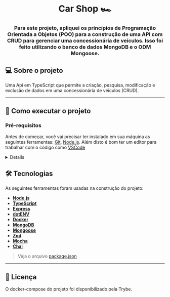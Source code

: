 <h1 align="center">Car Shop 🏎️</h1>

<h3 align="center">Para este projeto, apliquei os princípios de Programação Orientada a Objetos (POO) para a construção de uma API com CRUD para gerenciar uma concessionária de veículos. Isso foi feito utilizando o banco de dados MongoDB e o ODM Mongoose.</h3>

## 💻 Sobre o projeto

Uma Api em TypeScript que permite a criação, pesquisa, modificação e exclusão de dados em uma concessionária de véiculos (CRUD). 

---
## 🚀 Como executar o projeto

### Pré-requisitos

Antes de começar, você vai precisar ter instalado em sua máquina as seguintes ferramentas:
[Git](https://git-scm.com), [Node.js](https://nodejs.org/en/). 
Além disto é bom ter um editor para trabalhar com o código como [VSCode](https://code.visualstudio.com/)
<details>

```bash

# Clone este repositório
$ git clone git@github.com:kauamaximino/car-shop.git

# Acesse a pasta do projeto no terminal/cmd
$ cd car-shop

# Instale as dependências
$ npm install

# Inicie o bando de dados
$ docker-compose up -d

# Execute a aplicação em modo de desenvolvimento
$ npm run dev

# O servidor inciará na porta:3000 - acesse http://localhost:3000

```
</details>

## 🛠 Tecnologias

As seguintes ferramentas foram usadas na construção do projeto:
-  **[Node.js](https://nodejs.org/en/)**
-   **[TypeScript](https://www.typescriptlang.org/)**
-   **[Express](https://expressjs.com/)**
-   **[dotENV](https://github.com/motdotla/dotenv)**
-   **[Docker](https://www.docker.com/)**
-   **[MongoDB](https://www.mongodb.com/)**
-   **[Mongoose](https://mongoosejs.com/)**
-   **[Zod](https://zod.dev/)**
-   **[Mocha](https://mochajs.org/)**
-   **[Chai](https://www.chaijs.com/)**

> Veja o arquivo [package.json](https://github.com/kauamaximino/car-shop/blob/main/package.json)

---
## 📝 Licença

O docker-compose do projeto foi disponibilizado pela Trybe.
